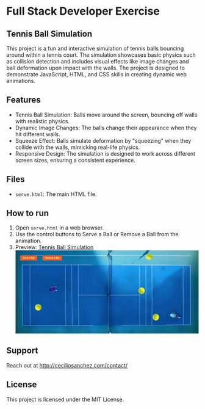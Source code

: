 # Full Stack Developer Exercise

## Tennis Ball Simulation

This project is a fun and interactive simulation of tennis balls bouncing around within a tennis court. The simulation showcases basic physics such as collision detection and includes visual effects like image changes and ball deformation upon impact with the walls. The project is designed to demonstrate JavaScript, HTML, and CSS skills in creating dynamic web animations.

## Features

- Tennis Ball Simulation: Balls move around the screen, bouncing off walls with realistic physics.
- Dynamic Image Changes: The balls change their appearance when they hit different walls.
- Squeeze Effect: Balls simulate deformation by "squeezing" when they collide with the walls, mimicking real-life physics.
- Responsive Design: The simulation is designed to work across different screen sizes, ensuring a consistent experience.

## Files

- `serve.html`: The main HTML file.

## How to run

1. Open `serve.html` in a web browser.
2. Use the control buttons to Serve a Ball or Remove a Ball from the animation.
3. Preview: <a href="https://ceciliosanchez.com/github/xpro/tennis_simulation/serve.html" target="_blank">Tennis Ball Simulation![Animation Screenshot](img/screenshot.png)</a>

## Support

Reach out at http://ceciliosanchez.com/contact/

## License

This project is licensed under the MIT License.
